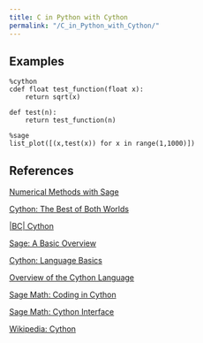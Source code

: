 ```yaml
---
title: C in Python with Cython
permalink: "/C_in_Python_with_Cython/"
---
```


Examples
--------

    %cython
    cdef float test_function(float x):
        return sqrt(x)

    def test(n):
        return test_function(n)

    %sage
    list_plot([(x,test(x)) for x in range(1,1000)])

References
----------

[Numerical Methods with Sage](https://docs.google.com/file/d/0ByEk9zzYZVLgSHVvclVPSTZjeGc/edit)

[Cython: The Best of Both Worlds](https://docs.google.com/file/d/0ByEk9zzYZVLgMnR3Nm5TVUpIc0k/edit)

[|BC| Cython](https://docs.google.com/file/d/18HapfompN87t6HGCV9Dzoyj5tYoE-alDUXt2mhV7qI5GdMKxSpHaxnk2QacimOPgxhy6-42q2EbfOpGu/edit)

[Sage: A Basic Overview](https://docs.google.com/file/d/0ByEk9zzYZVLgUzlIVkd3bFNjQzA/edit)

[Cython: Language Basics](http://docs.cython.org/src/userguide/language_basics.html)

[Overview of the Cython Language](http://cython.org/release/Cython-0.13/Doc/overview.html)

[Sage Math: Coding in Cython](http://www.sagemath.org/doc/developer/coding_in_cython.html)

[Sage Math: Cython Interface](http://www.sagemath.org/doc/thematic_tutorials/cython_interface.html)

[Wikipedia: Cython](http://en.wikipedia.org/wiki/Cython)